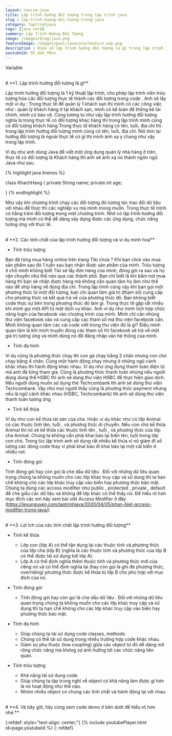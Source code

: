 ```yaml
---
layout: course-java
title: Lập trình hướng đối tượng trong lập trình java
slug : lap-trinh-huong-doi-tuong-trong-java
category: laptrinhjava
tags: [java core]
summery: Lập Trình Hướng Đối Tượng  
image: /images/blog/java.png
featureImage: /images/post/javacore/feature_oop.png
description : Hiều về lập trình hướng đối tượng là gì trong lập trình java ? Các khái niệm về tính đa hình, tính trừu tượng, tính kế thừa, và tính đóng gói trong lập trình hướng đối tượng.
youtubeId: 0F_8a5_fKno
---
```


Variable

<br>
# **1. Lập trình hướng đối tượng là gì**

Lập trình hướng đối tượng là 1 kỹ thuật lập trình, cho phép lập trình viên trừu tượng hóa các đối tượng thực tế thành các đối tượng trong code .
Anh sẽ lấy một ví dụ : Trong thực tế để quản lý 1 khách sạn thì mình có các công việc như : quản lý khách hàng ở tại khách sạn, mình có kế toán để thống kê tài chính, mình có bảo vệ.
Cũng tương tự như vậy lập trình hướng đối tượng nghĩa là trong thực tế có đối tượng khác hàng thì trong lập trình mình cũng có đối tượng khách hàng
Trong thực tế khách hàng có tên, tuổi, địa chỉ thì trong lập trình hướng đối tượng mình cũng có tên, tuổi, địa chỉ. Nói tóm lại hướng đối tượng là ngoài thực tế có gì thì mình ánh xạ y chang như vậy trong
lập trình.

Ví dụ như anh dùng Java để viết một ứng dụng quản lý nhà hàng ở trên,   thực tế có đối tượng là Khách hàng thì anh sẽ ánh xạ nó thành ngôn ngữ Java như sau.

{% highlight java linenos %}

 class KhachHang {
  private String name;
  private int age;

}
{% endhighlight %}

Như vậy khi chương trình chạy các đối tượng đó tương tác trao đổi dữ liệu với nhau để thực thi các nghiệp vụ mà mình mong muốn. Trong thực tế mình có hằng trăm đối tượng trong một chương trình. Nhờ có lập trình hướng đối tượng mà mình có thể dể dàng xây dựng được các ứng dụng, chức năng tương ứng với thực tế .

<br>
# **2. Các tính chất của lập trình hướng đối tượng và ví dụ minh hoạ**

- Tính trừu tượng

Bạn đã từng mua hàng online trên trang Tiki chưa ? Khi bạn click vào mua sản phẩm sau đó 1 tuần sau bạn nhận được sản phẩm của mình. Trừu tượng ở chổ mình không biết
Tiki sẽ lấy đơn hàng của mình, đóng gói ra sao và họ vận chuyển như thế nào qua các thành phố. Bạn chỉ biết là khi bấm nút mua hàng thì bạn sẽ nhận được hàng mà không
cần quan tâm họ làm như thế nào để ship hàng về đúng địa chỉ. Trong lập trình cũng vậy khi bạn gọi một phương thức từ một đối tượng, bạn chỉ quan tâm giá trị (tham số) cung cấp cho phương thức
và kết quả trả về của phương thức đó. Bạn không biết code thực sự bên trong phương thức đó làm gì. Trong thực tế gặp rất nhiều khi mình gọi một API từ một dịch vụ khác. Anh ví dụ như mình tích hợp chức năng login của facebook vào chương trình của mình. Mình chỉ cần nhúng thư viện facebook vào và cung cấp các tham số mà thư viện facebook cần. Mình không quan tâm các cái code viết trong thư viện đó là gì? Điều mình quan tâm là khi mình truyền đúng các tham số thì facebook sẽ trả về một giá trị tương ứng và mình dùng nó để đăng nhập vào hệ thống của mình.

- Tính đa hình

Ví dụ cũng là phương thức chạy thì con gà chạy bằng 2 chân nhưng con chó chạy bằng 4 chân. Cùng một hành động chạy nhưng ở những ngữ cảnh khác nhau thì hành động khác nhau. Ví dụ như ứng dụng thanh toán điện tử mà anh đã từng tham gia. Cũng là phương thức thanh toán nhưng nếu người dùng dùng thể HSBC thì anh sẽ dùng thư viện HSBC để thực hiện giao dịch. Nếu người dùng muốn sử dụng thẻ Techcombank thì anh sẽ dùng thư viện Techcombank. Vậy như mọi người thấy cũng là phương thức payment nhưng nếu là ngữ cảnh khác nhau (HSBC, Techcombank) thì anh sẽ dùng thư viện thanh toán tương ứng

- Tính kế thừa

Ví dụ như con kế thừa tài sản của cha. Hoặc ví dụ khác như có lớp Animal có các thuộc tính tên, tuổi , và phương thức di chuyển. Nếu con chó kế thừa Animal thì nó sẽ kế thừa các thuộc tính tên , tuổi , và phương thức của lớp cha Animal.
Chúng ta không cần phải khai báo lại biến tên, tuổi trong lớp con chó. Trong lúc lập trình anh sẽ dụng rất nhiều kế thừa vì nó giảm đi số lượng các dòng code thay vì phải khai báo đi khai báo lại một cái biến ở nhiều nơi.

- Tính đóng gói

Tính đóng gói hay còn goi là che dấu dữ liệu . Đối với những dữ liêu quan trọng chúng ta không muốn cho các lớp khác truy cập và sử dung thì ta hạn chế không cho các lớp khác truy cập vào biến hay phương thức bảo mật.
Chúng ta dùng các access modifier như public , protected , private , default để che giấu các dữ liệu và không để lớp khác có thể thấy nó. Để hiểu rõ hơn mục đích các em hãy xem bài viêt Access Modifier ở đây (https://levunguyen.com/laptrinhjava/2020/04/05/phan-biet-access-modifier-trong-java/)

<br>
# **3. Lợi ích của các tính chất lập trình hướng đối tượng**

- Tính kế thừa
    - Lớp con (lớp A) có thể tận dụng lại các thuộc tính và phương thức của lớp cha (lớp B) (nghĩa là các thuộc tính và phương thức của lớp B có thể được tái sử dụng bởi lớp A).
    - Lớp A có thể định nghĩa thêm thuộc tính và phương thức mới của riêng nó và có thể định nghĩa lại (hay còn gọi là ghi đè  phương thức, overriding) phương thức được kế thừa từ lớp B cho phù hợp với mục đích của nó.

- Tính đóng gói
    - Tính đóng gói hay còn gọi là che dấu dữ liệu . Đối với những dữ liêu quan trọng chúng ta không muốn cho các lớp khác truy cập và sử dung thì ta hạn chế không cho các lớp khác truy cập vào biến hay phương thức bảo mật.

- Tính đa hình
    - Giúp chúng ta tái sử dụng code  classes, methods.  
    - Chúng có thể tái sử dụng trong nhiều trường hợp code khác nhau.
    - Giảm sự phụ thuộc (low coupling) giữa các object từ đó dể dàng mở rộng chức năng mà không sợ ảnh hưởng tới các chức năng liên quan.

- Tính trừu tượng
    - Khả năng tái sử dụng code.
    - Giúp chúng ta tập trung nghĩ về object có khả năng làm được gì hơn là nó hoạt động như thế nào.
    - Nhóm nhiều object có chung các tính chất và hành động lại với nhau.

<br>
# **4. Và bây giờ, hãy cùng xem code demo ở bên dưới để hiểu rõ hơn nhé.**

{:refdef: style="text-align: center;"}
{% include youtubePlayer.html id=page.youtubeId %}
{: refdef}
